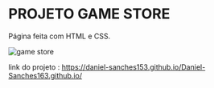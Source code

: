 #  PROJETO GAME STORE
 
 Página feita com HTML e CSS.


![game store](https://user-images.githubusercontent.com/122700935/214172190-f5999fac-91be-42c0-8970-d491bf1f01c8.jpeg)


link do projeto :  https://daniel-sanches153.github.io/Daniel-Sanches163.github.io/
